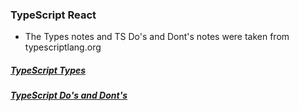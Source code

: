 ### TypeScript React
- The Types notes and TS Do's and Dont's notes were taken from typescriptlang.org

##### [TypeScript Types](Notes/Types.md)
##### [TypeScript Do's and Dont's](Notes/DosAndDonts.md)